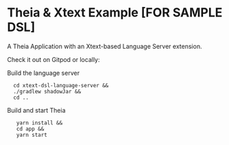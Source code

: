 # Theia & Xtext Example [FOR SAMPLE DSL]

A Theia Application with an Xtext-based Language Server extension.

Check it out on Gitpod or locally:

Build the language server
```
  cd xtext-dsl-language-server &&
  ./gradlew shadowJar &&
  cd ..
```

Build and start Theia
```
   yarn install &&
   cd app &&
   yarn start
```

